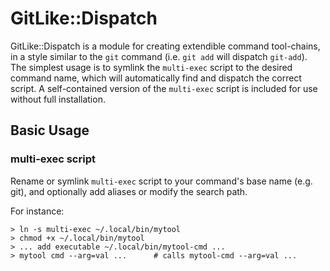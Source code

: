 GitLike::Dispatch
=================
GitLike::Dispatch is a module for creating extendible command tool-chains, in
a style similar to the `git` command (i.e. `git add` will dispatch `git-add`).
The simplest usage is to symlink the `multi-exec` script to the desired
command name, which will automatically find and dispatch the correct script.
A self-contained version of the `multi-exec` script is included for use
without full installation.

Basic Usage
-----------
### multi-exec script ###
Rename or symlink `multi-exec` script to your command's base name (e.g. git),
and optionally add aliases or modify the search path.

For instance:

    > ln -s multi-exec ~/.local/bin/mytool
    > chmod +x ~/.local/bin/mytool
    > ... add executable ~/.local/bin/mytool-cmd ...
    > mytool cmd --arg=val ...      # calls mytool-cmd --arg=val ...
